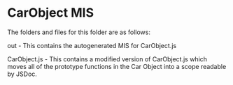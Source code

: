 # CarObject MIS

The folders and files for this folder are as follows:

out - This contains the autogenerated MIS for CarObject.js

CarObject.js - This contains a modified version of CarObject.js which moves all of the prototype functions in the Car Object into a scope readable by JSDoc.